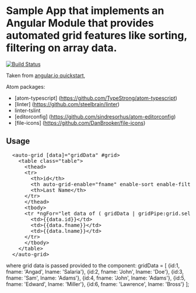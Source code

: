# Sample App that implements an Angular Module that provides automated grid features like sorting, filtering on array data.
[![Build Status][travis-badge]][travis-badge-url]

Taken from [angular.io quickstart](https://github.com/angular/quickstart),



Atom packages:
- [atom-typescript] (https://github.com/TypeStrong/atom-typescript)
- [linter] (https://github.com/steelbrain/linter)
- linter-tslint
- [editorconfig] (https://github.com/sindresorhus/atom-editorconfig)
- [file-icons] (https://github.com/DanBrooker/file-icons)

[travis-badge]: https://travis-ci.org/angular/quickstart.svg?branch=master
[travis-badge-url]: https://travis-ci.org/angular/quickstart


Usage
-
<pre>
  &lt;auto-grid [data]="gridData" #grid&gt;
    &lt;table class="table"&gt;
      &lt;thead&gt;
      &lt;tr&gt;
        &lt;th&gt;id&lt;/th&gt;
        &lt;th auto-grid-enable="fname" enable-sort enable-filter&gt;First Name&lt;/th&gt;
        &lt;th&gt;Last Name&lt;/th&gt;
      &lt;/tr&gt;
      &lt;/thead&gt;
      &lt;tbody&gt;
      &lt;tr *ngFor="let data of ( gridData | gridPipe:grid.selections )"&gt;
        &lt;td&gt;{{data.id}}&lt;/td&gt;
        &lt;td&gt;{{data.fname}}&lt;/td&gt;
        &lt;td&gt;{{data.lname}}&lt;/td&gt;
      &lt;/tr&gt;
      &lt;/tbody&gt;
    &lt;/table&gt;
  &lt;/auto-grid&gt;
</pre>

where grid data is passed provided to the component:
  gridData = [
    {id:1, fname: 'Angad', lname: 'Salaria'},
    {id:2, fname: 'John', lname: 'Doe'},
    {id:3, fname: 'Sam', lname: 'Adams'},
    {id:4, fname: 'John', lname: 'Adams'},
    {id:5, fname: 'Edward', lname: 'Miller'},
    {id:6, fname: 'Lawrence', lname: 'Bross'}
  ];
